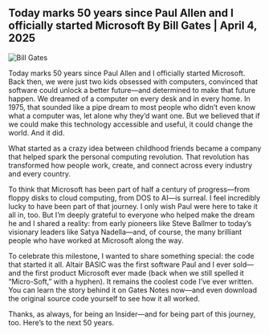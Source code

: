 ## Today marks 50 years since Paul Allen and I officially started Microsoft By Bill Gates | April 4, 2025

![Bill Gates](https://media.licdn.com/dms/image/v2/D4E22AQEq7FZ_0cUh5w/feedshare-shrink_2048_1536/B4EZYDLWNlHYAs-/0/1743810028914?e=1746662400&v=beta&t=QOjO6DWTZzEq-0dUm2UHBfnQ3Un7mRHs27vo7z-LL7w)

Today marks 50 years since Paul Allen and I officially started Microsoft. Back then, we were just two kids obsessed with computers, convinced that software could unlock a better future—and determined to make that future happen. We dreamed of a computer on every desk and in every home. In 1975, that sounded like a pipe dream to most people who didn’t even know what a computer was, let alone why they’d want one. But we believed that if we could make this technology accessible and useful, it could change the world. And it did.

What started as a crazy idea between childhood friends became a company that helped spark the personal computing revolution. That revolution has transformed how people work, create, and connect across every industry and every country.

To think that Microsoft has been part of half a century of progress—from floppy disks to cloud computing, from DOS to AI—is surreal. I feel incredibly lucky to have been part of that journey. I only wish Paul were here to take it all in, too. But I’m deeply grateful to everyone who helped make the dream he and I shared a reality: from early pioneers like Steve Ballmer to today’s visionary leaders like Satya Nadella—and, of course, the many brilliant people who have worked at Microsoft along the way.


To celebrate this milestone, I wanted to share something special: the code that started it all. Altair BASIC was the first software Paul and I ever sold—and the first product Microsoft ever made (back when we still spelled it “Micro-Soft,” with a hyphen). It remains the coolest code I’ve ever written. You can learn the story behind it on Gates Notes now—and even download the original source code yourself to see how it all worked.

Thanks, as always, for being an Insider—and for being part of this journey, too. Here’s to the next 50 years.
